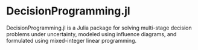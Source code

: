 # DecisionProgramming.jl
DecisionProgramming.jl is a Julia package for solving multi-stage decision problems under uncertainty, modeled using influence diagrams, and formulated using mixed-integer linear programming.

